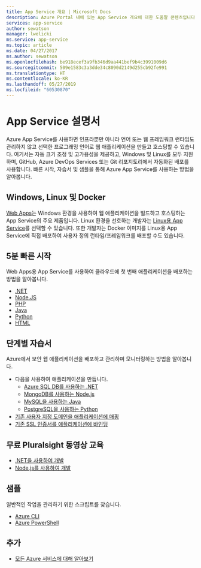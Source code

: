 ```yaml
---
title: App Service 개요 | Microsoft Docs
description: Azure Portal 내에 있는 App Service 개요에 대한 도움말 콘텐츠입니다.
services: app-service
author: sewatson
manager: lwelicki
ms.service: app-service
ms.topic: article
ms.date: 04/27/2017
ms.author: sewatson
ms.openlocfilehash: be918ecef3a9fb346d9aa441bef9b4c3991009d6
ms.sourcegitcommit: 509e1583c3a3dde34c8090d2149d255cb92fe991
ms.translationtype: HT
ms.contentlocale: ko-KR
ms.lasthandoff: 05/27/2019
ms.locfileid: "60530870"
---
```

# <a name="app-service-documentation"></a>App Service 설명서
Azure App Service를 사용하면 인프라뿐만 아니라 언어 또는 웹 프레임워크 런타임도 관리하지 않고 선택한 프로그래밍 언어로 웹 애플리케이션을 만들고 호스팅할 수 있습니다. 여기서는 자동 크기 조정 및 고가용성을 제공하고, Windows 및 Linux를 모두 지원하며, GitHub, Azure DevOps Services 또는 Git 리포지토리에서 자동화된 배포를 사용합니다. 빠른 시작, 자습서 및 샘플을 통해 Azure App Service를 사용하는 방법을 알아봅니다.

## <a name="windows-linux-and-docker"></a>Windows, Linux 및 Docker
[Web Apps](/app-service/overview)는 Windows 환경을 사용하여 웹 애플리케이션을 빌드하고 호스팅하는 App Service의 주요 제품입니다. Linux 환경을 선호하는 개발자는 [Linux용 App Service](/app-service/containers/app-service-linux-intro)를 선택할 수 있습니다. 또한 개발자는 Docker 이미지를 Linux용 App Service에 직접 배포하여 사용자 정의 런타임/프레임워크를 배포할 수도 있습니다.

## <a name="5-minute-quickstarts"></a>5분 빠른 시작

Web Apps용 App Service를 사용하여 클라우드에 첫 번째 애플리케이션을 배포하는 방법을 알아봅니다.

- [.NET](/azure/app-service/app-service-web-get-started-dotnet)
- [Node.JS](/azure/app-service/app-service-web-get-started-nodejs)
- [PHP](/azure/app-service/app-service-web-get-started-php)
- [Java](/azure/app-service/app-service-web-get-started-java)
- [Python](/azure/app-service/containers/quickstart-python)
- [HTML](/azure/app-service/app-service-web-get-started-html)

## <a name="step-by-step-tutorials"></a>단계별 자습서

Azure에서 보안 웹 애플리케이션을 배포하고 관리하며 모니터링하는 방법을 알아봅니다.

- 다음을 사용하여 애플리케이션을 만듭니다.
  - [Azure SQL DB를 사용하는 .NET](/azure/app-service/app-service-web-tutorial-dotnet-sqldatabase)
  - [MongoDB를 사용하는 Node.js](/azure/app-service/app-service-web-tutorial-nodejs-mongodb-app)
  - [MySQL을 사용하는 Java](/app-service/app-service-web-tutorial-java-mysql)
  - [PostgreSQL을 사용하는 Python](/app-service/containers/tutorial-python-postgresql-app)
- [기존 사용자 지정 도메인을 애플리케이션에 매핑](/azure/app-service/app-service-web-tutorial-custom-domain)
- [기존 SSL 인증서를 애플리케이션에 바인딩](/azure/app-service/app-service-web-tutorial-custom-SSL)

## <a name="free-pluralsight-video-training"></a>무료 Pluralsight 동영상 교육

- [.NET을 사용하여 개발](https://www.pluralsight.com/courses/developing-dotnet-microsoft-azure-getting-started?twoid=d6abac77-7dcc-4d33-9e03-f85e78989f02)
- [Node.js를 사용하여 개발](https://www.pluralsight.com/courses/developing-nodejs-microsoft-azure-getting-started?twoid=d6abac77-7dcc-4d33-9e03-f85e78989f02)

## <a name="samples"></a>샘플

일반적인 작업을 관리하기 위한 스크립트를 찾습니다.

- [Azure CLI](/azure/app-service/app-service-cli-sample)
- [Azure PowerShell](/azure/app-service/samples-powershell)

## <a name="more"></a>추가

- [모든 Azure 서비스에 대해 알아보기](https://aka.ms/j3wr7y)
